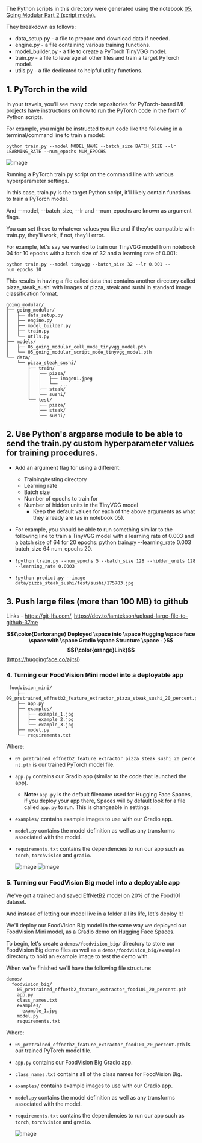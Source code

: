 The Python scripts in this directory were generated using the notebook 
<a href="https://github.com/mrdbourke/pytorch-deep-learning/blob/main/going_modular/05_pytorch_going_modular_script_mode.ipynb">05. Going Modular Part 2 (script mode).</a>

They breakdown as follows:

- data_setup.py - a file to prepare and download data if needed.
- engine.py - a file containing various training functions.
- model_builder.py - a file to create a PyTorch TinyVGG model.
- train.py - a file to leverage all other files and train a target PyTorch model.
- utils.py - a file dedicated to helpful utility functions.

## 1. PyTorch in the wild
In your travels, you'll see many code repositories for PyTorch-based ML projects have instructions on how to run the PyTorch code in the form of Python scripts.

For example, you might be instructed to run code like the following in a terminal/command line to train a model:
```
python train.py --model MODEL_NAME --batch_size BATCH_SIZE --lr LEARNING_RATE --num_epochs NUM_EPOCHS
```
![image](https://github.com/user-attachments/assets/50eb42fd-a2db-41c2-8da7-9e4ade869345)

Running a PyTorch train.py script on the command line with various hyperparameter settings.

In this case, train.py is the target Python script, it'll likely contain functions to train a PyTorch model.

And --model, --batch_size, --lr and --num_epochs are known as argument flags.

You can set these to whatever values you like and if they're compatible with train.py, they'll work, if not, they'll error.

For example, let's say we wanted to train our TinyVGG model from notebook 04 for 10 epochs with a batch size of 32 and a learning rate of 0.001:
```
python train.py --model tinyvgg --batch_size 32 --lr 0.001 --num_epochs 10
```
This results in having a file called data that contains another directory called pizza_steak_sushi with images of pizza, steak and sushi in standard image classification format.
```
going_modular/
├── going_modular/
│   ├── data_setup.py
│   ├── engine.py
│   ├── model_builder.py
│   ├── train.py
│   └── utils.py
├── models/
│   ├── 05_going_modular_cell_mode_tinyvgg_model.pth
│   └── 05_going_modular_script_mode_tinyvgg_model.pth
└── data/
    └── pizza_steak_sushi/
        ├── train/
        │   ├── pizza/
        │   │   ├── image01.jpeg
        │   │   └── ...
        │   ├── steak/
        │   └── sushi/
        └── test/
            ├── pizza/
            ├── steak/
            └── sushi/
```

## 2. Use Python's argparse module to be able to send the train.py custom hyperparameter values for training procedures.
 * Add an argument flag for using a different:
    * Training/testing directory
    * Learning rate
    * Batch size
    * Number of epochs to train for 
    * Number of hidden units in the TinyVGG model
      * Keep the default values for each of the above arguments as what they already are (as in notebook 05).
 * For example, you should be able to run something similar to the following line to train a TinyVGG model with a learning rate of 0.003 and a batch size of 64 for 20 epochs: 
   python train.py --learning_rate 0.003 batch_size 64 num_epochs 20.

  * ```
    !python train.py --num_epochs 5 --batch_size 128 --hidden_units 128 --learning_rate 0.0003
    ```
    
  * ```
    !python predict.py --image data/pizza_steak_sushi/test/sushi/175783.jpg
    ```
## 3. Push large files (more than 100 MB) to github
Links - https://git-lfs.com/, https://dev.to/iamtekson/upload-large-file-to-github-37me


**$${\color{Darkorange} Deployed \space into \space Hugging \space face \space with \space Gradio \space Structure \space - }$$** **$${\color{orange}Link}$$** (https://huggingface.co/ajitsi)

### 4. Turning our FoodVision Mini model into a deployable app
```
 foodvision_mini/
    ├── 09_pretrained_effnetb2_feature_extractor_pizza_steak_sushi_20_percent.pth
    ├── app.py
    ├── examples/
    │   ├── example_1.jpg
    │   ├── example_2.jpg
    │   └── example_3.jpg
    ├── model.py
    └── requirements.txt
```
Where:
* `09_pretrained_effnetb2_feature_extractor_pizza_steak_sushi_20_percent.pth` is our trained PyTorch model file.
* `app.py` contains our Gradio app (similar to the code that launched the app).
    * **Note:** `app.py` is the default filename used for Hugging Face Spaces, if you deploy your app there, Spaces will by default look for a file called `app.py` to run. This is changeable in settings.
* `examples/` contains example images to use with our Gradio app.
* `model.py` contains the model definition as well as any transforms associated with the model.
* `requirements.txt` contains the dependencies to run our app such as `torch`, `torchvision` and `gradio`.
  
  ![image](https://github.com/user-attachments/assets/e31f5c49-831d-427f-bcc3-636c2d3cda70)
  ![image](https://github.com/user-attachments/assets/ee01b6fa-b2be-4898-a208-23f44e3c0b18)

### 5. Turning our FoodVision Big model into a deployable app

We've got a trained and saved EffNetB2 model on 20% of the Food101 dataset.

And instead of letting our model live in a folder all its life, let's deploy it!

We'll deploy our FoodVision Big model in the same way we deployed our FoodVision Mini model, as a Gradio demo on Hugging Face Spaces.

To begin, let's create a `demos/foodvision_big/` directory to store our FoodVision Big demo files as well as a `demos/foodvision_big/examples` directory to hold an example image to test the demo with.

When we're finished we'll have the following file structure:

```
demos/
  foodvision_big/
    09_pretrained_effnetb2_feature_extractor_food101_20_percent.pth
    app.py
    class_names.txt
    examples/
      example_1.jpg
    model.py
    requirements.txt
```

Where:
* `09_pretrained_effnetb2_feature_extractor_food101_20_percent.pth` is our trained PyTorch model file.
* `app.py` contains our FoodVision Big Gradio app.
* `class_names.txt` contains all of the class names for FoodVision Big.
* `examples/` contains example images to use with our Gradio app.
* `model.py` contains the model definition as well as any transforms associated with the model.
* `requirements.txt` contains the dependencies to run our app such as `torch`, `torchvision` and `gradio`.

  ![image](https://github.com/user-attachments/assets/16f90c7d-08d9-4dbe-942f-95ef0dc11859)



